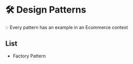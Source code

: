 # 🛠️ Design Patterns
💡 Every pattern has an example in an Ecommerce context

## List
- Factory Pattern
